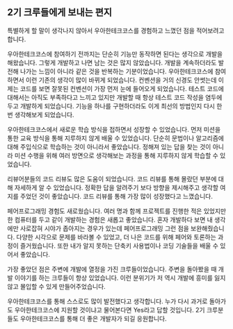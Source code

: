 ## 2기 크루들에게 보내는 편지

특별하게 할 말이 생각나지 않아서 우아한테크코스를 경험하고 느꼈던 점을 적어보려고 합니다.

우아한테크코스에 참여하기 전까지는 단순히 기능만 동작하면 된다는 생각으로 개발을 해왔습니다. 그렇게 개발하고 나면 남는 것은 많지 않았습니다. 개발을 계속하더라도 발전해 나가는 느낌이 아니라 같은 것을 반복하는 기분이었습니다. 우아한테크코스에 참여하면서 이런 기존의 생각이 많이 바뀌게 되었습니다. 컨벤션을 거의 신경도 안썻는데 이제는 코드를 보면 잘못된 컨벤션이 가장 먼저 눈에 들어오게 되었습니다. 테스트 코드에 대해서는 아직도 부족하다고 느끼고 있지만 개발할 때 항상 테스트 코드 작성을 염두에 두고 개발하게 되었습니다.  기능을 하나를 구현하더라도 이게 최선의 방법인지 다시 한번 생각해보게 되었습니다.

우아한테크코스에서 새로운 학습 방식을 접하면서 성장할 수 있었습니다. 먼저 미션을 통한 교육 방식을 통해 지루하지 않게 배울 수 있었습니다. 단순히 문법이나 알고리즘에 대해 주입식으로 학습하는 것이 아니라서 좋았습니다. 정해져 있는 답을 찾는 것이 아니라 미션 수행을 위해 여러 방면으로 생각해보는 과정을 통해 지루하지 않게 학습할 수 있었습니다.

리뷰어분들의 코드 리뷰도 많은 도움이 되었습니다. 코드 리뷰를 통해 몰랐던 부분에 대해 자세하게 알 수 있었습니다. 정확한 답을 알려주기 보다 방향을 제시해주고 생각할 여지를 주었던 것이 좋았습니다. 코드 리뷰를 통해 가장 많이 성장했다고 느꼈습니다.

페어프로그래밍 경험도 새로웠습니다. 여러 명과 함께 프로젝트를 진행한 적은 있었지만 한 컴퓨터를 두고 같이 개발하는 경험은 새롭고 좋았습니다. 혼자 개발하다 보면 내 생각에만 사로잡혀 시야가 좁아지는 경우가 있는데 페어프로그래밍 그런 점을 보완해줬습니다. 다양한 시각으로 문제를 바라볼 수 있었고, 더 나은 코드를 위해 페어와 토론하는 과정이 즐거웠습니다. 또한 내가 알지 못하는 단축키 사용법이나  코딩 기술들을 배울 수 있어서 좋았습니다.

가장 좋았던 점은 주변에 개발에 열정을 가진 크루들이었습니다. 주변을 돌아봤을 때 개발 이야기를 하는 크루들이 항상 있었습니다. 이런 분위기가 저 역시 개발에 흥미를 잃지 않고 몰입할 수 있게 만들어주었습니다.

우아한테크코스를 통해 스스로도 많이 발전했다고 생각합니다. 누가 다시 과거로 돌아가도 우아한테크코스에 지원할 것이냐고 물어본다면 Yes라고 답할 것입니다. 2기 크루분들도 우아한테크코스를 통해 더 좋은 개발자가 되길 응원합니다.